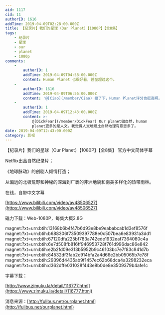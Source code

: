 ```yaml
---
aid: 1117
cid: 11
authorID: 1616
addTime: 2019-04-09T02:28:00.000Z
title: 【纪录片】我们的星球（Our Planet）【1080P】【全8集】
tags:
    - 纪录片
    - 星球
    - our
    - planet
    - 1080p
comments:
    -
        authorID: 1
        addTime: 2019-04-09T04:58:00.000Z
        content: Human Planet 也很好看，甚至超过这个。
    -
        authorID: 1616
        addTime: 2019-04-09T06:56:00.000Z
        content: '@[Ciao](/member/Ciao) 搜了下，Human Planet评分也挺高啊。'
    -
        authorID: 1
        addTime: 2019-04-09T12:43:00.000Z
        content: >-
            @[DickFear](/member/DickFear) Our planet偏自然，human
            planet更多的是人文。我觉得人文地理比自然地理有意思多了。
date: 2019-04-09T12:43:00.000Z
category: 影视
---
```


【纪录片】我们的星球（Our Planet）【1080P】【全8集】 官方中文简体字幕

Netflix出品自然纪录片；

《地球脉动》的创剧人倾情打造；

从偏远的北极荒野和神秘的深海到广袤的非洲地貌和南美多样化的热带雨林。

在线，自带中文字幕

[https://www.bilibili.com/video/av48506527](https://www.bilibili.com/video/av48506527)

磁力下载：Web-1080P，每集大概2.8G

magnet:?xt=urn:btih:13168b6b4f47b6d93e8be9eababcab1d3ef8576f  
magnet:?xt=urn:btih:b688306f73509397788e0c507bea6e83931a3dd1  
magnet:?xt=urn:btih:67120dfa225bf783a742ede1932eaf7364080c4a  
magnet:?xt=urn:btih:6e7d508fb816ff946953728f761d996dac86e842  
magnet:?xt=urn:btih:e2b2fd09e313b5952b9c46103bc7e7f83c941d7b  
magnet:?xt=urn:btih:84532df3fab2c914bfa2a4d66e2bb05065b7e78f  
magnet:?xt=urn:btih:29396d4435ab9f1457ec62b68dca4a3298232eca  
magnet:?xt=urn:btih:d362dffe031028f443e8b0de8e3509379b4afe1c

字幕下载：

[http://www.zimuku.la/detail/116777.html](https://www.zimuku.la/detail/116777.html)

消息来源：[http://fulibus.net/ourplanet.html](http://fulibus.net/ourplanet.html)

